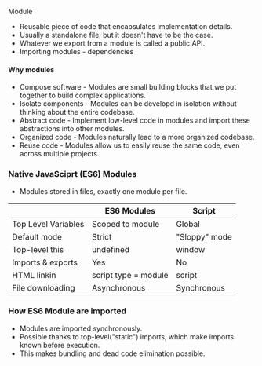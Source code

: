 Module
- Reusable piece of code that encapsulates implementation details.
- Usually a standalone file, but it doesn't have to be the case.
- Whatever we export from a module is called a public API.
- Importing modules - dependencies

#### Why modules
- Compose software - Modules are small building blocks that we put together to build complex applications.
- Isolate components - Modules can be developd in isolation without thinking about the entire codebase.
- Abstract code - Implement low-level code in modules and import these abstractions into other modules.
- Organized code - Modules naturally lead to a more organized codebase.
- Reuse code - Modules allow us to easily reuse the same code, even across multiple projects.

### Native JavaSciprt (ES6) Modules
- Modules stored in files, exactly one module per file.

|                     | ES6 Modules          | Script        |
| ------------------- | -------------------- | ------------- |
| Top Level Variables | Scoped to module     | Global        |
| Default mode        | Strict               | "Sloppy" mode |
| Top-level this      | undefined            | window        |
| Imports & exports   | Yes                  | No            |
| HTML linkin         | script type = module | script        |
| File downloading    | Asynchronous         | Synchronous   |

### How ES6 Module are imported
- Modules are imported synchronously.
- Possible thanks to top-level("static") imports, which make imports known before execution.
- This makes bundling and dead code elimination possible.